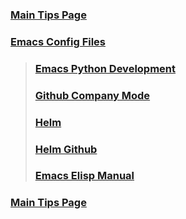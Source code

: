 ### [Main Tips Page](https://github.com/sethfuller/tips/blob/main/main_tech_tips.md)

### [Emacs Config Files](https://github.com/sethfuller/tips/tree/main/config/Emacs)

> ### [Emacs Python Development](https://realpython.com/emacs-the-best-python-editor/)
> ### [Github Company Mode](http://company-mode.github.io/)
> ### [Helm](http://tuhdo.github.io/helm-intro.html)
> ### [Helm Github](https://github.com/emacs-helm/helm)
> ### [Emacs Elisp Manual](https://ftp.gnu.org/old-gnu/Manuals/elisp-manual-20-2.5/html_node/elisp_toc.html)

### [Main Tips Page](https://github.com/sethfuller/tips/blob/main/main_tech_tips.md)
